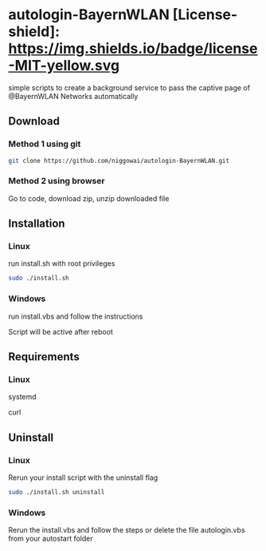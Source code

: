 # autologin-BayernWLAN [License-shield]: https://img.shields.io/badge/license-MIT-yellow.svg
simple scripts to create a background service to pass the captive page of @BayernWLAN Networks automatically

## Download
### Method 1 using git

~~~bash
git clone https://github.com/niggowai/autologin-BayernWLAN.git
~~~

### Method 2 using browser
Go to code, download zip, unzip downloaded file

## Installation

### Linux

run install.sh with root privileges

~~~bash
sudo ./install.sh
~~~

### Windows

run install.vbs and follow the instructions

Script will be active after reboot

## Requirements

### Linux

systemd

curl

## Uninstall

### Linux

Rerun your install script with the uninstall flag

~~~bash
sudo ./install.sh uninstall
~~~

### Windows

Rerun the install.vbs and follow the steps or delete the file autologin.vbs from your autostart folder